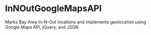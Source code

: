 # InNOutGoogleMapsAPI
Marks Bay Area In-N-Out locations and implements geolocation using Google Maps API, jQuery, and JSON
